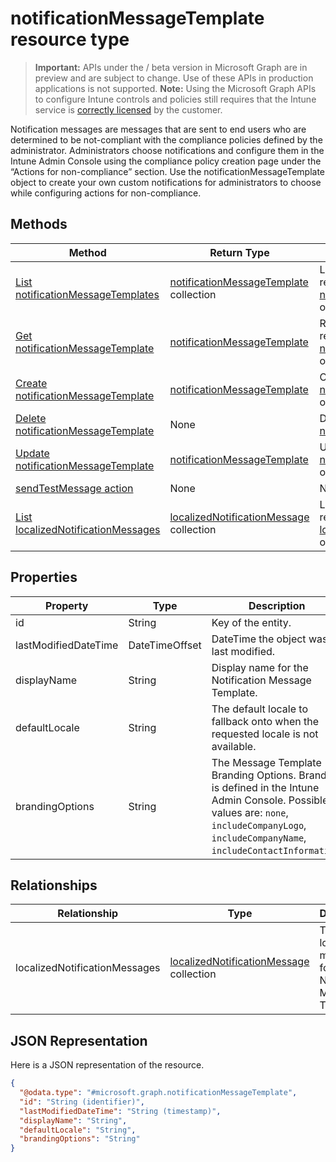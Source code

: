 ﻿# notificationMessageTemplate resource type

> **Important:** APIs under the / beta version in Microsoft Graph are in preview and are subject to change. Use of these APIs in production applications is not supported.
> **Note:** Using the Microsoft Graph APIs to configure Intune controls and policies still requires that the Intune service is [correctly licensed](https://go.microsoft.com/fwlink/?linkid=839381) by the customer.

Notification messages are messages that are sent to end users who are determined to be not-compliant with the compliance policies defined by the administrator. Administrators choose notifications and configure them in the Intune Admin Console using the compliance policy creation page under the “Actions for non-compliance” section. Use the notificationMessageTemplate object to create your own custom notifications for administrators to choose while configuring actions for non-compliance.
## Methods
|Method|Return Type|Description|
|---|---|---|
|[List notificationMessageTemplates](https://developer.microsoft.com/en-us/graph/docs/api-reference/beta/api/api/intune_notification_notificationmessagetemplate_list.md)|[notificationMessageTemplate](https://developer.microsoft.com/en-us/graph/docs/api-reference/beta/api/resources/intune_notification_notificationmessagetemplate.md) collection|List properties and relationships of the [notificationMessageTemplate](https://developer.microsoft.com/en-us/graph/docs/api-reference/beta/api/resources/intune_notification_notificationmessagetemplate.md) objects.|
|[Get notificationMessageTemplate](https://developer.microsoft.com/en-us/graph/docs/api-reference/beta/api/api/intune_notification_notificationmessagetemplate_get.md)|[notificationMessageTemplate](https://developer.microsoft.com/en-us/graph/docs/api-reference/beta/api/resources/intune_notification_notificationmessagetemplate.md)|Read properties and relationships of the [notificationMessageTemplate](https://developer.microsoft.com/en-us/graph/docs/api-reference/beta/api/resources/intune_notification_notificationmessagetemplate.md) object.|
|[Create notificationMessageTemplate](https://developer.microsoft.com/en-us/graph/docs/api-reference/beta/api/api/intune_notification_notificationmessagetemplate_create.md)|[notificationMessageTemplate](https://developer.microsoft.com/en-us/graph/docs/api-reference/beta/api/resources/intune_notification_notificationmessagetemplate.md)|Create a new [notificationMessageTemplate](https://developer.microsoft.com/en-us/graph/docs/api-reference/beta/api/resources/intune_notification_notificationmessagetemplate.md) object.|
|[Delete notificationMessageTemplate](https://developer.microsoft.com/en-us/graph/docs/api-reference/beta/api/api/intune_notification_notificationmessagetemplate_delete.md)|None|Deletes a [notificationMessageTemplate](https://developer.microsoft.com/en-us/graph/docs/api-reference/beta/api/resources/intune_notification_notificationmessagetemplate.md).|
|[Update notificationMessageTemplate](https://developer.microsoft.com/en-us/graph/docs/api-reference/beta/api/api/intune_notification_notificationmessagetemplate_update.md)|[notificationMessageTemplate](https://developer.microsoft.com/en-us/graph/docs/api-reference/beta/api/resources/intune_notification_notificationmessagetemplate.md)|Update the properties of a [notificationMessageTemplate](https://developer.microsoft.com/en-us/graph/docs/api-reference/beta/api/resources/intune_notification_notificationmessagetemplate.md) object.|
|[sendTestMessage action](https://developer.microsoft.com/en-us/graph/docs/api-reference/beta/api/api/intune_notification_notificationmessagetemplate_sendtestmessage.md)|None|Not yet documented|
|[List localizedNotificationMessages](https://developer.microsoft.com/en-us/graph/docs/api-reference/beta/api/api/intune_notification_localizednotificationmessage_list.md)|[localizedNotificationMessage](https://developer.microsoft.com/en-us/graph/docs/api-reference/beta/api/resources/intune_notification_localizednotificationmessage.md) collection|List properties and relationships of the [localizedNotificationMessage](https://developer.microsoft.com/en-us/graph/docs/api-reference/beta/api/resources/intune_notification_localizednotificationmessage.md) objects.|

## Properties
|Property|Type|Description|
|---|---|---|
|id|String|Key of the entity.|
|lastModifiedDateTime|DateTimeOffset|DateTime the object was last modified.|
|displayName|String|Display name for the Notification Message Template.|
|defaultLocale|String|The default locale to fallback onto when the requested locale is not available.|
|brandingOptions|String|The Message Template Branding Options. Branding is defined in the Intune Admin Console. Possible values are: `none`, `includeCompanyLogo`, `includeCompanyName`, `includeContactInformation`.|

## Relationships
|Relationship|Type|Description|
|---|---|---|
|localizedNotificationMessages|[localizedNotificationMessage](https://developer.microsoft.com/en-us/graph/docs/api-reference/beta/api/resources/intune_notification_localizednotificationmessage.md) collection|The list of localized messages for this Notification Message Template.|

## JSON Representation
Here is a JSON representation of the resource.
<!-- {
  "blockType": "resource",
  "keyProperty": "id",
  "@odata.type": "microsoft.graph.notificationMessageTemplate"
}
-->
```json
{
  "@odata.type": "#microsoft.graph.notificationMessageTemplate",
  "id": "String (identifier)",
  "lastModifiedDateTime": "String (timestamp)",
  "displayName": "String",
  "defaultLocale": "String",
  "brandingOptions": "String"
}
```



